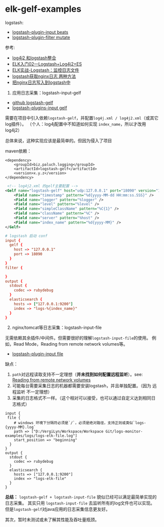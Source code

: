 # elk-gelf-examples

logstash:
  - [logstash-plugin-input beats](https://www.elastic.co/guide/en/logstash/current/plugins-inputs-beats.html)
  - [logstash-plugin-filter mutate](https://www.elastic.co/guide/en/logstash-versioned-plugins/current/v3.3.3-plugins-filters-mutate.html)

参考:
  - [log4j2 和logstash整合](https://segmentfault.com/a/1190000010138070)
  - [ELK入门02—Logstash+Log4j2+ES](https://segmentfault.com/a/1190000016192394)
  - [ELK实战-Logstash：监控日志文件](https://blog.csdn.net/K_Zombie/article/details/51156299)
  - [logstash获取nginx日志 两种方法](https://blog.csdn.net/ywmack/article/details/83819058)
  - [把nginx日志写入到logstash中](https://blog.csdn.net/genglei1022/article/details/82349573)


1. 应用日志采集：logstash-input-gelf

- [github logstash-gelf](https://github.com/mp911de/logstash-gelf)
- [logstash-plugins-input gelf](https://www.elastic.co/guide/en/logstash-versioned-plugins/current/v3.1.1-plugins-inputs-gelf.html)

需要在项目中引入依赖`logstash-gelf`，并配置`log4j.xml / log4j2.xml`（或其它log插件）。
（个人：log4j配置中不知道如何实现 `index_name`，所以才改用log4j2）

总体来说，这种实现应该是最简单的。但因为侵入了项目

maven依赖：
```
<dependency>
    <groupId>biz.paluch.logging</groupId>
    <artifactId>logstash-gelf</artifactId>
    <version>x.y.z</version>
</dependency>
```

``` xml
 <!-- log4j2.xml 的gelf主要配置 -->
<Gelf name="logstash-gelf" host="udp:127.0.0.1" port="18090" version="1.1" ignoreExceptions="true">
    <Field name="timestamp" pattern="%d{yyyy-MM-dd HH:mm:ss.SSS}" />
    <Field name="logger" pattern="%logger" />
    <Field name="level" pattern="%level" />
    <Field name="simpleClassName" pattern="%C{1}" />
    <Field name="className" pattern="%C" />
    <Field name="server" pattern="%host" />
    <Field name="index_name" pattern="%d{yyyy-MM}" />
</Gelf>
```

```conf
# logstash 启动 conf
input {
  gelf {
	host => "127.0.0.1"
    port => 18090
  }
}
filter {

}
output {
  stdout { 
    codec => rubydebug 
  }
  elasticsearch {
    hosts => ["127.0.0.1:9200"]
    index => "logs-%{index_name}"
  } 
}
```


2. nginx/tomcat等日志采集：logstash-input-file

无需依赖其余插件/中间件。但需要很好的理解`logstash-input-file`的使用。
例如，Read Mode，Reading from remote network volumes等。
- [logstash-plugin-input file](https://www.elastic.co/guide/en/logstash/current/plugins-inputs-file.html)


缺点：
  1. `path`对远程读取支持不一定理想（**并未找到如何配置远程监听**）。see: [Reading from remote network volumes](https://www.elastic.co/guide/en/logstash/current/plugins-inputs-file.html#_reading_from_remote_network_volumes)
  2. 可能每台需要采集日志的机器都需要安装logstash，并且单独配置。（因为 远程监听 不一定理想）
  3. 采集的日志格式不一样。（这个相对可以接受，也可以通过自定义达到相同日志格式）

```
input {
 file {
    # windows 环境下分隔符必须是`/`，必须是绝对路径，支持正则或类似`logs-{yyyy-MM}.log`
    path => ["D:/VergiLyn/Workspace/Workspace Git/logs-monitor-examples/logs/logs-elk-file.log"]
    start_position => "beginning"
  }
}
output {
  stdout { 
    codec => rubydebug 
  }
  elasticsearch {
    hosts => ["127.0.0.1:9200"]
    index => "logs-elk-file"
  } 
}

```

**总结：**
`logstash-gelf + logstash-input-file` 貌似已经可以满足最简单实现的日志采集。
其实只用 `logstash-input-file` 去监听所有的log文件也可以实现。但是`logstash-gelf`对java应用的日志采集信息更友好。

其次，暂时未测试或未了解其性能及吞吐量瓶颈。
